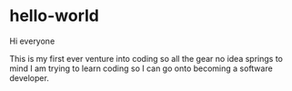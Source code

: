 # hello-world
Hi everyone

This is my first ever venture into coding so all the gear no idea springs to mind I am trying to learn coding so I can go onto becoming a software developer.
